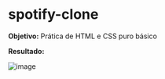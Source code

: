 ﻿# spotify-clone

**Objetivo:** Prática de HTML e CSS puro básico

**Resultado:**

![image](https://github.com/eduardo-vinicius-delgado/spotify-clone/assets/98720392/5e34c9f7-d4b0-4062-a086-69cc8b6d69d0)
